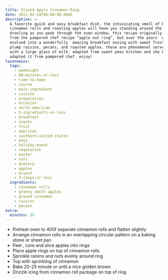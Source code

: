 ```yaml
---
title: Glazed Apple Cinnamon Ring
date: 2011-02-24T00:00:00.000Z
description: >-
  A favorite quick and easy breakfast dish. the intoxicating smell of baking
  cinnamon rolls and roasting apples will have you standing around the oven
  drooling as you peek through the oven window. this recipe originally started
  from the pampered chef recipe “apple nut ring”, but over the years  was 
  evolved into a wonderfully  amazing breakfast oozing with sweet frosting,
  plump raisins, pecans, and roasted apples. these are phenomenal served warm
  with a large glass of milk. adapted from sweet peas kitchen and she barely
  adapted it from pampered chef. enjoy!
taxonomies:
  tags:
    - weeknight
    - 60-minutes-or-less
    - time-to-make
    - course
    - main-ingredient
    - cuisine
    - preparation
    - occasion
    - north-american
    - 5-ingredients-or-less
    - breakfast
    - snacks
    - fruit
    - american
    - southern-united-states
    - easy
    - holiday-event
    - vegetarian
    - easter
    - nuts
    - dietary
    - apples
    - brunch
    - 3-steps-or-less
  ingredients:
    - cinnamon rolls
    - granny smith apples
    - ground cinnamon
    - raisins
    - pecans
extra:
  minutes: 35
---
```

 - Preheat oven to 400f separate cinnamon rolls and flatten slightly
 - Arrange cinnamon rolls in an overlapping circular pattern on a baking stone or sheet pan
 - Peel , core and slice apples into rings
 - Place apple rings on top of cinnamon rolls
 - Sprinkle raisins and nuts evenly around ring
 - Top with sprinkling of cinnamon
 - Bake 20-25 minute or until a nice golden brown
 - Drizzle icing from cinnamon roll package on top of ring
